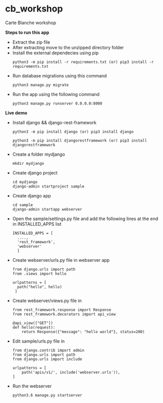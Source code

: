 # cb_workshop
Carte Blanche workshop

**Steps to run this app**
- Extract the zip file
- After extracting move to the unzipped directory folder
- Install the external dependecies using pip
  ```
  python3 -m pip install -r requirements.txt (or) pip3 install -r requirements.txt
  ```
- Run database migrations using this command
  ```
  python3 manage.py migrate
  ```
- Run the app using the following command
  ```
  python3 manage.py runserver 0.0.0.0:8000
  ```

**Live demo**
- Install django && django-rest-framework

  ```
  python3 -m pip install django (or) pip3 install django
  ```
  ```
  python3 -m pip install djangorestframework (or) pip3 install djangorestframework
  ```
- Create a folder mydjango
  ```
  mkdir mydjango
  ```
- Create django project
  ```
  cd mydjango
  django-admin startproject sample
  ```
- Create django app
  ```
  cd sample 
  django-admin startapp webserver
  ```
- Open the sample/settings.py file and add the following lines at the end in INSTALLED_APPS list
  ```  
  INSTALLED_APPS = [
    ....,
    'rest_framework',
    'webserver'
    ]
- Create webserver/urls.py file in webserver app
  ```
  from django.urls import path
  from .views import hello

  urlpatterns = [
    path("hello", hello)
   ]
   ```
- Create webserver/views.py file in 
  ```
  from rest_framework.response import Response
  from rest_framework.decorators import api_view
  
  @api_view(["GET"])
  def hello(request):
      return Response({"message": "hello world"}, status=200)
   ```
- Edit sample/urls.py file in
  ```
  from django.contrib import admin
  from django.urls import path
  from django.urls import include

  urlpatterns = [
      path('apis/v1/', include('webserver.urls')),
  ]
  ```
- Run the webserver 
  ```
  python3.6 manage.py startserver
  ```

  
